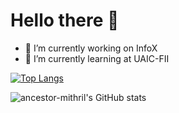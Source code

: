 # Hello there 👋

- 🔭 I’m currently working on InfoX
- 🌱 I’m currently learning at UAIC-FII

[![Top Langs](https://github-readme-stats.vercel.app/api/top-langs/?username=ancestor-mithril&layout=compact&count_private=true&hide=Jupyter%20Notebook,Java,Blade&theme=radical)](https://github.com/ancestor-mithril)


![ancestor-mithril's GitHub stats](https://github-readme-stats.vercel.app/api?username=ancestor-mithril&count_private=true&show_icons=true&theme=radical)

  

<!--
**ancestor-mithril/ancestor-mithril** is a ✨ _special_ ✨ repository because its `README.md` (this file) appears on your GitHub profile.

Here are some ideas to get you started:



- 👯 I’m looking to collaborate on ...
- 🤔 I’m looking for help with ...
- 💬 Ask me about ...
- 📫 How to reach me: ...
- 😄 Pronouns: ...
- ⚡ Fun fact: ...
-->
